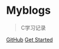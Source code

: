 # Myblogs


> C学习记录



[GitHub](https://github.com/frozen531/CppBlogs.git)
[Get Started](README.md)

